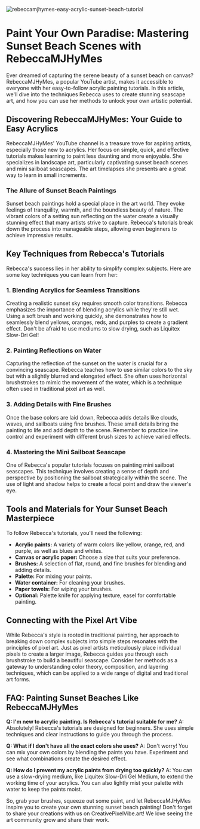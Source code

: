 ![rebeccamjhymes-easy-acrylic-sunset-beach-tutorial](https://images.pexels.com/photos/8933059/pexels-photo-8933059.jpeg?auto=compress&cs=tinysrgb&fit=crop&h=627&w=1200)

# Paint Your Own Paradise: Mastering Sunset Beach Scenes with RebeccaMJHyMes

Ever dreamed of capturing the serene beauty of a sunset beach on canvas? RebeccaMJHyMes, a popular YouTube artist, makes it accessible to everyone with her easy-to-follow acrylic painting tutorials. In this article, we'll dive into the techniques Rebecca uses to create stunning seascape art, and how you can use her methods to unlock your own artistic potential.

## Discovering RebeccaMJHyMes: Your Guide to Easy Acrylics

RebeccaMJHyMes' YouTube channel is a treasure trove for aspiring artists, especially those new to acrylics. Her focus on simple, quick, and effective tutorials makes learning to paint less daunting and more enjoyable. She specializes in landscape art, particularly captivating sunset beach scenes and mini sailboat seascapes. The art timelapses she presents are a great way to learn in small increments.

### The Allure of Sunset Beach Paintings

Sunset beach paintings hold a special place in the art world. They evoke feelings of tranquility, warmth, and the boundless beauty of nature. The vibrant colors of a setting sun reflecting on the water create a visually stunning effect that many artists strive to capture. Rebecca's tutorials break down the process into manageable steps, allowing even beginners to achieve impressive results.

## Key Techniques from Rebecca's Tutorials

Rebecca's success lies in her ability to simplify complex subjects. Here are some key techniques you can learn from her:

### 1. Blending Acrylics for Seamless Transitions

Creating a realistic sunset sky requires smooth color transitions. Rebecca emphasizes the importance of blending acrylics while they're still wet. Using a soft brush and working quickly, she demonstrates how to seamlessly blend yellows, oranges, reds, and purples to create a gradient effect. Don't be afraid to use mediums to slow drying, such as Liquitex Slow-Dri Gel!

### 2. Painting Reflections on Water

Capturing the reflection of the sunset on the water is crucial for a convincing seascape. Rebecca teaches how to use similar colors to the sky but with a slightly blurred and elongated effect. She often uses horizontal brushstrokes to mimic the movement of the water, which is a technique often used in traditional pixel art as well.

### 3. Adding Details with Fine Brushes

Once the base colors are laid down, Rebecca adds details like clouds, waves, and sailboats using fine brushes. These small details bring the painting to life and add depth to the scene. Remember to practice line control and experiment with different brush sizes to achieve varied effects.

### 4. Mastering the Mini Sailboat Seascape

One of Rebecca's popular tutorials focuses on painting mini sailboat seascapes. This technique involves creating a sense of depth and perspective by positioning the sailboat strategically within the scene. The use of light and shadow helps to create a focal point and draw the viewer's eye.

## Tools and Materials for Your Sunset Beach Masterpiece

To follow Rebecca's tutorials, you'll need the following:

*   **Acrylic paints:** A variety of warm colors like yellow, orange, red, and purple, as well as blues and whites.
*   **Canvas or acrylic paper:** Choose a size that suits your preference.
*   **Brushes:** A selection of flat, round, and fine brushes for blending and adding details.
*   **Palette:** For mixing your paints.
*   **Water container:** For cleaning your brushes.
*   **Paper towels:** For wiping your brushes.
*   **Optional:** Palette knife for applying texture, easel for comfortable painting.

## Connecting with the Pixel Art Vibe

While Rebecca's style is rooted in traditional painting, her approach to breaking down complex subjects into simple steps resonates with the principles of pixel art. Just as pixel artists meticulously place individual pixels to create a larger image, Rebecca guides you through each brushstroke to build a beautiful seascape. Consider her methods as a gateway to understanding color theory, composition, and layering techniques, which can be applied to a wide range of digital and traditional art forms.

## FAQ: Painting Sunset Beaches Like RebeccaMJHyMes

**Q: I'm new to acrylic painting. Is Rebecca's tutorial suitable for me?**
A: Absolutely! Rebecca's tutorials are designed for beginners. She uses simple techniques and clear instructions to guide you through the process.

**Q: What if I don't have all the exact colors she uses?**
A: Don't worry! You can mix your own colors by blending the paints you have. Experiment and see what combinations create the desired effect.

**Q: How do I prevent my acrylic paints from drying too quickly?**
A: You can use a slow-drying medium, like Liquitex Slow-Dri Gel Medium, to extend the working time of your acrylics. You can also lightly mist your palette with water to keep the paints moist.

So, grab your brushes, squeeze out some paint, and let RebeccaMJHyMes inspire you to create your own stunning sunset beach painting! Don't forget to share your creations with us on CreativePixelVibe.art! We love seeing the art community grow and share their work.
